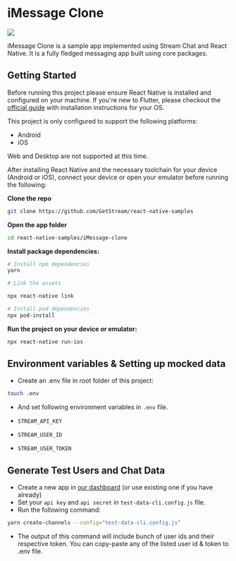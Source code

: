 # iMessage Clone

![](https://user-images.githubusercontent.com/18744505/116126112-a21f4780-a69c-11eb-8d03-dbfc174d04aa.jpg)

iMessage Clone is a sample app implemented using Stream Chat and React Native. It is a fully fledged messaging app built using core packages.

## Getting Started

Before running this project please ensure React Native is installed and configured on your machine. If you're new to Flutter, please checkout the [official guide](https://reactnative.dev/docs/environment-setup) with installation instructions for your OS. 

 

This project is only configured to support the following platforms:

- Android
- iOS

Web and Desktop are not supported at this time. 

After installing React Native and the necessary toolchain for your device (Android or iOS), connect your device or open your emulator before running the following:

**Clone the repo**

```bash
git clone https://github.com/GetStream/react-native-samples
```

**Open the app folder** 

```bash
cd react-native-samples/iMessage-clone
```

**Install package dependencies:**

```bash
# Install npm dependencies
yarn

# Link the assets

npx react-native link

# Install pod dependencies
npx pod-install
```

**Run the project on your device or emulator:**

```bash
npx react-native run-ios
```

## Environment variables & Setting up mocked data

- Create an .env file in root folder of this project:

```sh
touch .env
```
- And set following environment variables in `.env` file.

- `STREAM_API_KEY`
- `STREAM_USER_ID`
- `STREAM_USER_TOKEN`

## Generate Test Users and Chat Data

- Create a new app in [our dashboard](https://dashboard.getstream.io/dashboard) (or use existing one if you have already)
- Set your `api key` and `api secret` in `test-data-cli.config.js` file.
- Run the following command:

```sh
yarn create-channels --config="test-data-cli.config.js"
```
- The output of this command will include bunch of user ids and their respective token. You can copy-paste any of the listed user id & token to .env file.
